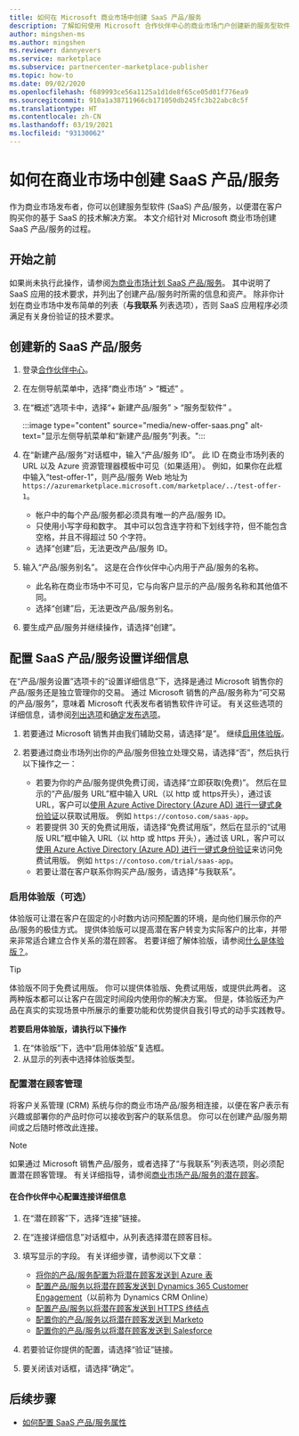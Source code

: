 ```yaml
---
title: 如何在 Microsoft 商业市场中创建 SaaS 产品/服务
description: 了解如何使用 Microsoft 合作伙伴中心的商业市场门户创建新的服务型软件 (SaaS) 产品/服务，以在 Microsoft AppSource、Azure 市场或通过云解决方案提供商 (CSP) 计划列出或销售。
author: mingshen-ms
ms.author: mingshen
ms.reviewer: dannyevers
ms.service: marketplace
ms.subservice: partnercenter-marketplace-publisher
ms.topic: how-to
ms.date: 09/02/2020
ms.openlocfilehash: f689993ce56a1125a1d1de8f65ce05d01f776ea9
ms.sourcegitcommit: 910a1a38711966cb171050db245fc3b22abc8c5f
ms.translationtype: HT
ms.contentlocale: zh-CN
ms.lasthandoff: 03/19/2021
ms.locfileid: "93130062"
---
```

# <a name="how-to-create-a-saas-offer-in-the-commercial-marketplace"></a>如何在商业市场中创建 SaaS 产品/服务

作为商业市场发布者，你可以创建服务型软件 (SaaS) 产品/服务，以便潜在客户购买你的基于 SaaS 的技术解决方案。 本文介绍针对 Microsoft 商业市场创建 SaaS 产品/服务的过程。

## <a name="before-you-begin"></a>开始之前

如果尚未执行此操作，请参阅[为商业市场计划 SaaS 产品/服务](plan-saas-offer.md)。 其中说明了 SaaS 应用的技术要求，并列出了创建产品/服务时所需的信息和资产。 除非你计划在商业市场中发布简单的列表（**与我联系** 列表选项），否则 SaaS 应用程序必须满足有关身份验证的技术要求。

## <a name="create-a-new-saas-offer"></a>创建新的 SaaS 产品/服务

1. 登录[合作伙伴中心](https://partner.microsoft.com/dashboard/home)。
1. 在左侧导航菜单中，选择“商业市场” > “概述” 。
1. 在“概述”选项卡中，选择“+ 新建产品/服务” > “服务型软件”  。

   :::image type="content" source="media/new-offer-saas.png" alt-text="显示左侧导航菜单和“新建产品/服务”列表。":::

1. 在“新建产品/服务”对话框中，输入“产品/服务 ID”。 此 ID 在商业市场列表的 URL 以及 Azure 资源管理器模板中可见（如果适用）。 例如，如果你在此框中输入“test-offer-1”，则产品/服务 Web 地址为 `https://azuremarketplace.microsoft.com/marketplace/../test-offer-1`。
   + 帐户中的每个产品/服务都必须具有唯一的产品/服务 ID。
   + 只使用小写字母和数字。 其中可以包含连字符和下划线字符，但不能包含空格，并且不得超过 50 个字符。
   + 选择“创建”后，无法更改产品/服务 ID。

1. 输入“产品/服务别名”。 这是在合作伙伴中心内用于产品/服务的名称。

   + 此名称在商业市场中不可见，它与向客户显示的产品/服务名称和其他值不同。
   + 选择“创建”后，无法更改产品/服务别名。
1. 要生成产品/服务并继续操作，请选择“创建”。

## <a name="configure-your-saas-offer-setup-details"></a>配置 SaaS 产品/服务设置详细信息

在“产品/服务设置”选项卡的“设置详细信息”下，选择是通过 Microsoft 销售你的产品/服务还是独立管理你的交易。 通过 Microsoft 销售的产品/服务称为“可交易的产品/服务”，意味着 Microsoft 代表发布者销售软件许可证。 有关这些选项的详细信息，请参阅[列出选项](plan-saas-offer.md#listing-options)和[确定发布选项](determine-your-listing-type.md)。

1. 若要通过 Microsoft 销售并由我们辅助交易，请选择“是”。 继续[启用体验版](#enable-a-test-drive-optional)。

1. 若要通过商业市场列出你的产品/服务但独立处理交易，请选择“否”，然后执行以下操作之一：
   + 若要为你的产品/服务提供免费订阅，请选择“立即获取(免费)”。 然后在显示的“产品/服务 URL”框中输入 URL（以 http 或 https开头），通过该 URL，客户可以[使用 Azure Active Directory (Azure AD) 进行一键式身份验证](azure-ad-saas.md)以获取试用版。 例如 `https://contoso.com/saas-app`。
   + 若要提供 30 天的免费试用版，请选择“免费试用版”，然后在显示的“试用版 URL”框中输入 URL（以 http 或 https 开头），通过该 URL，客户可以[使用 Azure Active Directory (Azure AD) 进行一键式身份验证](azure-ad-saas.md)来访问免费试用版。 例如 `https://contoso.com/trial/saas-app`。
   + 若要让潜在客户联系你购买产品/服务，请选择“与我联系”。

### <a name="enable-a-test-drive-optional"></a>启用体验版（可选）

体验版可让潜在客户在固定的小时数内访问预配置的环境，是向他们展示你的产品/服务的极佳方式。 提供体验版可以提高潜在客户转变为实际客户的比率，并带来非常适合建立合作关系的潜在顾客。 若要详细了解体验版，请参阅[什么是体验版？](./what-is-test-drive.md)。

> [!TIP]
> 体验版不同于免费试用版。 你可以提供体验版、免费试用版，或提供此两者。 这两种版本都可以让客户在固定时间段内使用你的解决方案。 但是，体验版还为产品在真实的实现场景中所展示的重要功能和优势提供自我引导式的动手实践教导。

**若要启用体验版，请执行以下操作**
1.  在“体验版”下，选中“启用体验版”复选框。
1.  从显示的列表中选择体验版类型。

### <a name="configure-lead-management"></a>配置潜在顾客管理

将客户关系管理 (CRM) 系统与你的商业市场产品/服务相连接，以便在客户表示有兴趣或部署你的产品时你可以接收到客户的联系信息。 你可以在创建产品/服务期间或之后随时修改此连接。

> [!NOTE]
> 如果通过 Microsoft 销售产品/服务，或者选择了“与我联系”列表选项，则必须配置潜在顾客管理。 有关详细指导，请参阅[商业市场产品/服务的潜在顾客](partner-center-portal/commercial-marketplace-get-customer-leads.md)。

#### <a name="to-configure-the-connection-details-in-partner-center"></a>在合作伙伴中心配置连接详细信息

1.  在“潜在顾客”下，选择“连接”链接。 
1. 在“连接详细信息”对话框中，从列表选择潜在顾客目标。
1. 填写显示的字段。 有关详细步骤，请参阅以下文章：

   - [将你的产品/服务配置为将潜在顾客发送到 Azure 表](./partner-center-portal/commercial-marketplace-lead-management-instructions-azure-table.md#configure-your-offer-to-send-leads-to-the-azure-table)
   - [配置产品/服务以将潜在顾客发送到 Dynamics 365 Customer Engagement](./partner-center-portal/commercial-marketplace-lead-management-instructions-dynamics.md#configure-your-offer-to-send-leads-to-dynamics-365-customer-engagement)（以前称为 Dynamics CRM Online）
   - [配置产品/服务以将潜在顾客发送到 HTTPS 终结点](./partner-center-portal/commercial-marketplace-lead-management-instructions-https.md#configure-your-offer-to-send-leads-to-the-https-endpoint)
   - [配置你的产品/服务以将潜在顾客发送到 Marketo](./partner-center-portal/commercial-marketplace-lead-management-instructions-marketo.md#configure-your-offer-to-send-leads-to-marketo)
   - [配置你的产品/服务以将潜在顾客发送到 Salesforce](./partner-center-portal/commercial-marketplace-lead-management-instructions-salesforce.md#configure-your-offer-to-send-leads-to-salesforce)

1. 若要验证你提供的配置，请选择“验证”链接。
1. 要关闭该对话框，请选择“确定”。

## <a name="next-steps"></a>后续步骤

- [如何配置 SaaS 产品/服务属性](create-new-saas-offer-properties.md)